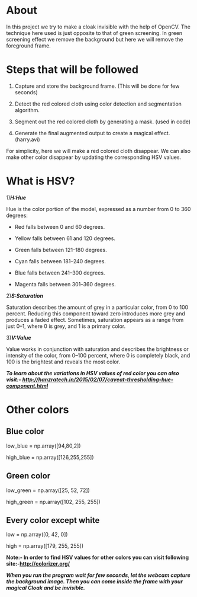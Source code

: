 # About 

In this project we try to make a cloak invisible with the help of OpenCV. The technique here used is just opposite to that of green screening. In green screening effect we remove the background but here we will remove the foreground frame.

# Steps that will be followed

1. Capture and store the background frame. (This will be done for few seconds)

2. Detect the red colored cloth using color detection and segmentation algorithm.

3. Segment out the red colored cloth by generating a mask. (used in code)

4. Generate the final augmented output to create a magical effect. (harry.avi)

For simplicity, here we will make a red colored cloth disappear. We can also make other color disappear by updating the corresponding HSV values.

# What is HSV?

1)**_H:Hue_** 

Hue is the color portion of the model, expressed as a number from 0 to 360 degrees:

- Red falls between 0 and 60 degrees.

- Yellow falls between 61 and 120 degrees.

- Green falls between 121–180 degrees.

- Cyan falls between 181–240 degrees.

- Blue falls between 241–300 degrees.

- Magenta falls between 301–360 degrees.

2)**_S:Saturation_**

Saturation describes the amount of grey in a particular color, from 0 to 100 percent. Reducing this component toward zero introduces more grey and produces a faded effect. Sometimes, saturation appears as a range from just 0–1, where 0 is grey, and 1 is a primary color.

3)**_V:Value_**

Value works in conjunction with saturation and describes the brightness or intensity of the color, from 0–100 percent, where 0 is completely black, and 100 is the brightest and reveals the most color.

**_To learn about the variations in HSV values of red color you can also visit:- http://hanzratech.in/2015/02/07/caveat-thresholding-hue-component.html_**

# Other colors

## Blue color
   low_blue = np.array([94,80,2])
   
   high_blue = np.array([126,255,255])

## Green color
   low_green = np.array([25, 52, 72])
   
   high_green = np.array([102, 255, 255])
   
## Every color except white
   low = np.array([0, 42, 0])
   
   high = np.array([179, 255, 255])
   
**Note:- In order to find HSV values for other colors you can visit following site:-http://colorizer.org/**
   
**_When you run the program wait for few seconds, let the webcam capture the background image. Then you can come inside the frame with your magical Cloak and be invisible._**
